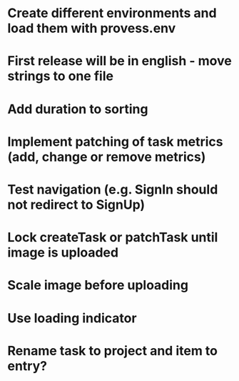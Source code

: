 # Create different environments and load them with provess.env
# First release will be in english - move strings to one file
# Add duration to sorting
# Implement patching of task metrics (add, change or remove metrics)
# Test navigation (e.g. SignIn should not redirect to SignUp)
# Lock createTask or patchTask until image is uploaded
# Scale image before uploading
# Use loading indicator
# Rename task to project and item to entry?